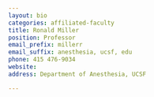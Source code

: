 ```yaml
---
layout: bio
categories: affiliated-faculty
title: Ronald Miller
position: Professor
email_prefix: millerr
email_suffix: anesthesia, ucsf, edu 
phone: 415 476-9034
website: 
address: Department of Anesthesia, UCSF

---
```


